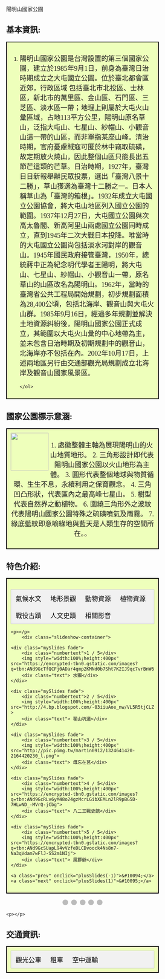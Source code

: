 <style> html { height: 100%; }
    body {
        background-image: url("https://storage.googleapis.com/smiletaiwan-cms-cwg-tw/article/201805/article-5afd3c77edcdf.jpg");
        background-repeat: no-repeat;
        background-attachment: fixed;
        background-position: center;
        background-size: cover;
    }
    
    p {
        font-size: 18px;
        font-family: Microsoft JhengHei;
    }
    
    h2 {
        font-family: "微軟正黑體";
        font-weight: bold;
    }
    
    td {
        font-family: "微軟正黑體";
        font-size: 18px;
    }
    /* button*/
    .button {
        background-color: #a0fdff;
        border: 2px solid black;
        color:  #0645ad;
        padding: 8px 24px;
        text-align: center;
        text-decoration: none;
        display: inline-block;
        font-size: 16px;
        box-shadow: 0 8px 16px 0 rgba(0, 0, 0, 0.2), 0 6px 20px 0 rgba(0, 0, 0, 0.19);
        display: block;
    }
    
    .button:hover {
        background-color: #A1D0FF;
    }
    
    #flip {
        background-color: #a0fdff;
        border: 2px solid black;
        color: black;
        padding: 8px 42px;
        text-align: center;
        text-decoration: none;
        display: inline-block;
        font-size: 16px;
        box-shadow: 0 8px 16px 0 rgba(0, 0, 0, 0.2), 0 6px 20px 0 rgba(0, 0, 0, 0.19);
        display: block;
    }
    
    .button-bar {
        position: fixed;
        top: 5%;
        right: 5%;
    }
    
    
    
    
    /*light box*/
    
     * {
        box-sizing: border-box
    }
    
    body {
        font-family: Verdana, sans-serif;
        margin: 0
    }
    
    .mySlides {
        display: none
    }
    
    img {
        vertical-align: middle;
    }
    /* Slideshow container */
    
    .slideshow-container {
        max-width: 1000px;
        position: relative;
        margin: auto;
    }
    /* Next & previous buttons */
    
    .prev,
    .next {
        cursor: pointer;
        position: absolute;
        top: 50%;
        width: auto;
        padding: 16px;
        margin-top: -22px;
        color: white;
        font-weight: bold;
        font-size: 18px;
        transition: 0.6s ease;
        border-radius: 0 3px 3px 0;
        user-select: none;
    }
    /* Position the "next button" to the right */
    
    .next {
        right: 0;
        border-radius: 3px 0 0 3px;
    }
    /* On hover, add a black background color with a little bit see-through */
    
    .prev:hover,
    .next:hover {
        background-color: rgba(0, 0, 0, 0.8);
    }
    /* Caption text */
    
    .text {
        color: #f2f2f2;
        font-size: 15px;
        padding: 8px 12px;
        position: absolute;
        bottom: 8px;
        width: 100%;
        text-align: center;
    }
    /* Number text (1/3 etc) */
    
    .numbertext {
        color: #f2f2f2;
        font-size: 12px;
        padding: 8px 12px;
        position: absolute;
        top: 0;
    }
    /* The dots/bullets/indicators */
    
    .dot {
        cursor: pointer;
        height: 15px;
        width: 15px;
        margin: 0 2px;
        background-color: #bbb;
        border-radius: 50%;
        display: inline-block;
        transition: background-color 0.6s ease;
    }
    
    .active,
    .dot:hover {
        background-color: #717171;
    }
    /* Fading animation */
    
    .fade {
        -webkit-animation-name: fade;
        -webkit-animation-duration: 1.5s;
        animation-name: fade;
        animation-duration: 1.5s;
    }
    
    @-webkit-keyframes fade {
        from {
            opacity: .4
        }
        to {
            opacity: 1
        }
    }
    
    @keyframes fade {
        from {
            opacity: .4
        }
        to {
            opacity: 1
        }
    }
    /* On smaller screens, decrease text size */
    @media only screen and (max-width: 300px) {
        .prev,
        .next,
        .text {
            font-size: 11px
        }
    }
    
    
    
    
    /*tabs*/
     body {
        font-family: Arial;
    }
    /* Style the tab */
    
    .tab {
        overflow: hidden;
        border: 1px solid #ccc;
        background-color: #f1f1f1;
    }
    /* Style the buttons inside the tab */
    
    .tab button {
        background-color: inherit;
        float: left;
        border: none;
        outline: none;
        cursor: pointer;
        padding: 10px 12px;
        transition: 0.3s;
        font-size: 17px;
    }
    /* Change background color of buttons on hover */
    
    .tab button:hover {
        background-color: #ddd;
    }
    /* Create an active/current tablink class */
    
    .tab button.active {
        background-color: #ccc;
    }
    /* Style the tab content */
    
    .tabcontent {
        display: none;
        padding: 6px 12px;
        border: 1px solid #ccc;
        border-top: none;
    }
    
    
    /*video*/
    .video-container {
    position: relative;
    padding-bottom: 56.25%;
    padding-top: 30px;
    height: 0;
    overflow: hidden;
    }

    .video-container iframe,
    .video-container object,
    .video-container embed {
    position: absolute;
    top: 0;
    left: 0;
    width: 100%;
    height: 100%;
    }

   
</style>

<head>
    <script src="https://ajax.googleapis.com/ajax/libs/jquery/3.4.0/jquery.min.js"></script>
    <script>
        $(document).ready(function() {
            $('#top').click(function() {
                $('html, body').animate({
                    scrollTop: 0
                }, 1000);
            });
            $('#bottom').click(function() {
                $('html, body').animate({
                    scrollTop: $(document).height() - $(window).height()
                }, 1000);
            });
            $('#a').click(function() {
                $('html, body').animate({
                    scrollTop: $("#A").offset().top
                }, 1000);
            });
            $('#b').click(function() {
                $('html, body').animate({
                    scrollTop: $("#B").offset().top
                }, 1000);
            });
            $('#c').click(function() {
                $('html, body').animate({
                    scrollTop: $("#C").offset().top
                }, 1000);
            });
            $('#d').click(function() {
                $('html, body').animate({
                    scrollTop: $("#D").offset().top
                }, 1000);
            });
            $('#e').click(function() {
                $('html, body').animate({
                    scrollTop: $("#E").offset().top
                }, 1000);
            });
            $('#f').click(function() {
                $('html, body').animate({
                    scrollTop: $("#F").offset().top
                }, 1000);
            });
            $("#flip").click(function() {
                $(".button").slideToggle("slow");
            });
        });
    </script>
</head>
陽明山國家公園
<h2 class="header-level-2" id="A">基本資訊:</h2>
<div style="background-color:#EEFFBB;border:2px black solid;padding:10px;">
    <ol>
        <li>
            <p>陽明山國家公園是台灣設置的第三個國家公園，建立於1985年9月1日，前身為臺灣日治時期成立之大屯國立公園。位於臺北都會區近郊，行政區域 包括臺北市北投區、士林區，新北市的萬里區、金山區、石門區、三芝區、淡水區一帶；地理上則屬於大屯火山彙區域，占地113平方公里，陽明山原名草山，泛指大屯山、七星山、紗帽山、小觀音山這一帶的山區，而非單指某座山峰。清治時期，官府憂慮賊寇可匿於林中竊取硫磺，故定期放火燒山，因此整個山區只能長出五節芒這類的芒草。日治時期，1927年，臺灣日日新報舉辦民眾投票，選出「臺灣八景十二勝」，草山獲選為臺灣十二勝之一。日本人稱草山為「臺灣的箱根」。1932年成立大屯國立公園協會，將大屯山地區列入國立公園的範圍。1937年12月27日，大屯國立公園與次高太魯閣、新高阿里山兩處國立公園同時成立，直到1945年二次大戰日本投降。唯當時的大屯國立公園尚包括淡水河對岸的觀音山。1945年國民政府接管臺灣，1950年，總統蔣中正為紀念明代學者王陽明，將大屯山、七星山、紗帽山、小觀音山一帶，原名草山的山區改名為陽明山。1962年，當時的臺灣省公共工程局開始規劃，初步規劃面積為28,400公頃，包括北海岸、觀音山與大屯火山群。1985年9月16日，經過多年規劃並解決土地資源糾紛後，陽明山國家公園正式成立，其範圍以大屯火山彙的中心地帶為主，並未包含日治時期及初期規劃中的觀音山，北海岸亦不包括在內。2002年10月17日，上述兩地區另行由交通部觀光局規劃成立北海岸及觀音山國家風景區。 </p>
        </li>
        
    </ol>
</div>

<h2 class="header-level-2" id="B">國家公園標示意涵:</h2>
<div style="background-color:#EEFFBB;border:2px black solid;padding:10px;">
    <img align="left" style="width: 100px; height: 100px;" src="https://encrypted-tbn0.gstatic.com/images?q=tbn:ANd9GcQRuYnTlRmWatGzSkAocAeExuYxtG57lndSONluSTT9-g_BX2mj" data-type="image">
    <center>
        <p>1. 處徽整體主軸為展現陽明山的火山地質地形。
2. 三角形設計即代表陽明山國家公園以火山地形為主體。
3. 圓形代表整個地球與物質循環、生生不息，永續利用之保育觀念。
4. 三角凹凸形狀，代表區內之最高峰七星山。
5. 樹型代表自然界之動植物。
6. 圍繞三角形外之波紋代表陽明山國家公園特殊之硫磺噴氣及雨霧。
7. 綠底藍紋即意喻綠地與藍天是人類生存的空間所在。。
        </p>
    </center>
</div>

<h2 class="header-level-2" id="C">特色介紹:</h2>
<div style="background-color:#EEFFBB;border:2px black solid;padding:10px;">

<p></p>
    <body>

<div class="tab">
    <button class="tablinks" onclick="openCity(event, '氣候水文')" id="defaultOpen">氣候水文</button>
    <button class="tablinks" onclick="openCity(event, '地形景觀')">地形景觀</button>
    <button class="tablinks" onclick="openCity(event, '動物資源')">動物資源</button>
    <button class="tablinks" onclick="openCity(event, '植物資源')">植物資源</button>
    <button class="tablinks" onclick="openCity(event, '戰役古蹟')">戰役古蹟</button>
    <button class="tablinks" onclick="openCity(event, '人文史蹟')">人文史蹟</button>
    <button class="tablinks" onclick="openCity(event, '相關影音')">相關影音</button>
</div>

<div id="氣候" class="tabcontent">
    <h2>氣候</h2>
    <p>本區約位於北緯25度，有明顯的亞熱帶地區季風型氣候的特徵，夏季受到西南季風影響，多為晴朗，午後有雷陣雨的天氣，冬季則因東北季風南下而變得潮濕多雨，年雨量多達4000毫米，降雨日數也在190天以上。。</p>
   
   
</div>

<div id="地形景觀" class="tabcontent">
    
    <h2>地形</h2>
    <p> 一、水系 : 高聳山嶺為發源地，向四方奔流而下，形成火山區特有之輻射狀山系。</p>
    <p> 二、山峰 : 山巒起伏，而以層狀火山居多，此類火山以錐狀為其特徵，火山口小，但噴出之熔岩流與碎屑物卻披覆相當廣闊之地區。</p>
    <p> 三、火山口 : 大屯山西鄰馬鞍形之面天山，西邊的一個直徑230公尺，深45公尺，近似梨形，舊時積水成湖，稱為「面天池」，今日登山界所稱之「向天池」乃指此而言。目前此地只有在雨天時才會積點水，天晴時便整個乾涸掉。七星山東南山腰上的小窪地，一個長約200公尺，積水成湖，乃遊客所嚮往的「夢幻湖」。</p>
    <p> 四、閉塞湖 : 大屯火山群之各火山體所噴發的熔岩流或碎屑物，經常在坡下錯綜交疊，有時兩個火山之熔岩流將其間之谷地圍堵而造成湖泊。</p>
    <p>五、噴氣孔 : 引人入勝的景觀，莫過於火山活動後期地底殘餘岩漿活動所造成的各種現象。</p>
    <p>六、溫泉 : 金山斷層沿線許多地殼裂隙發達的地方，地表水順著裂縫下滲到深處，受溫度仍高的火山岩體加熱，再度冒出地表。</p>
</div>

<div id="動物資源" class="tabcontent">
    <h2>(一)鳥類 </h2>
    <p>鳥類是金門最具特色的野生動物資源，於鹹淡水溼地、潮間 帶以及陸地田野、樹林、灌叢間，均可看到多樣且豐富的鳥類資源，其中過境鳥佔45%為最大宗。金門地區冬候鳥中以鸕鶿、赤頸鴨、小水鴨等為主要鳥種，留鳥以白頭翁、麻雀、八哥、珠頸斑鳩及喜鵲等族群量較多；夏候鳥則以家燕、杜鵑科鳥類及栗喉蜂虎 等最具特色。</p>
    <h2>(二)哺乳類</h2>
    <p>陸域哺乳動物中，除歐亞水獺體型較大外，其餘均為小型野生動物。歐亞水獺同時列名於國際與國內之保育類野生動物名錄，目前金門地區各主要溼地水體，如前埔溪流域、雙鯉湖及慈湖周邊、后豐港地區、金沙溪流域均可發現水獺活動痕跡，族群尚稱穩定，仍需與野生動物保育主管機關合作加強其動態調查及棲所之保護。</p>
</div>

 <div id="植物資源" class="tabcontent">
    <h2>特色比較</h2>
    <p>金門與台灣在植群組成上差異性仍甚大，如殼斗科(Fagaceae)在台灣為相當重要之一科，約產五十餘種，然在金門迄今未發現；金門之植物種類另一與台灣差異甚大堵，為樟科之潺槁樹，此種為目前金門自生木本植物中蓄積量最豐者。惟未見於台灣。</p>
</div>


<div id="戰役古蹟" class="tabcontent">
    <h2> 翟山坑道 </h2>
    <p>戰時供登陸小艇搶灘運補用，坑內並有停靠碼頭。一進入坑道內即可感受它的震撼力，靠著新架設的欄杆，望著深遂的倒影。在金門國家公園管理處重新整建後，翟山坑道於八十七年七月正式對外開放。</p>
    <h2> 毋忘在莒 </h2>
    <p>太武山上至三分之二處的途中，您就可發現由先總統 蔣公親頒題字的「毋忘在莒」四字的石塊矗立於上，誠然有提高士氣的精神在，勒石下有中興亭，旁有太武亭。</p>
    <h2> 八二三戰史館 </h2>
    <p>館內陳設有參與八二三戰役時期的各式武器、文物及圖片等，館外並陳列曾經參戰之飛機、戰車、榴彈砲兵器等。</p>
    
</div>

<div id="人文史蹟" class="tabcontent">
    <h2> 文臺寶塔 </h2>
    <p>金門有三大古塔，一是太武山倒影塔，二是水頭村的矛山塔，三是舊金城的文台寶塔，相傳皆是西元1387年江夏侯周德興建築金門城時，衡度水陸形勢所建，以做為航海之標誌。而太武山的倒影塔，毁於大地震；水頭的矛山塔，又因軍事緣故而拆毁。唯一僅存的是文台寶塔。</p>
    <h2> 風獅爺 </h2>
    <p>由於東北季風旺盛，金門的居民自清朝時期，就開始設立鎮風的辟邪物來 鎮風驅邪，而在金門最多的鎮風辟邪物就是風獅爺。</p>
    <h2> 羅厝媽祖公園 </h2>
    <p>烈嶼羅厝媽祖公園臨近九宮碼頭，位在羅厝後山制高點，可俯瞰羅厝漁港與東林濱海公園，公園裡最引人注目的是一尊高聳的媽祖石像，為羅厝新地標，這尊媽祖聖像材質為花崗岩。</p>
</div>

<div id="相關影音" class="tabcontent">
<div class="video-container">
    <iframe width="560" height="315" src="https://www.youtube.com/embed/n3eVALwyMEU" frameborder="0" allow="accelerometer; autoplay; encrypted-media; gyroscope; picture-in-picture" allowfullscreen></iframe>
    </div>
</div>




<script>
    function openCity(evt, cityName) {
        var i, tabcontent, tablinks;
        tabcontent = document.getElementsByClassName("tabcontent");
        for (i = 0; i < tabcontent.length; i++) {
            tabcontent[i].style.display = "none";
        }
        tablinks = document.getElementsByClassName("tablinks");
        for (i = 0; i < tablinks.length; i++) {
            tablinks[i].className = tablinks[i].className.replace(" active", "");
        }
        document.getElementById(cityName).style.display = "block";
        evt.currentTarget.className += " active";
    }

    // Get the element with id="defaultOpen" and click on it
    document.getElementById("defaultOpen").click();
</script>
    <p></p>
        <div class="slideshow-container">

    <div class="mySlides fade">
        <div class="numbertext">1 / 5</div>
        <img style="width:100%;height:400px" src="https://encrypted-tbn0.gstatic.com/images?q=tbn:ANd9GcTfQCFj0ADar4qmp2KMNd0b7Sht7K2IJ9qc7vrBnW6NvJQiyEtEzQ">
        <div class="text"> 水獺</div>
    </div>

    <div class="mySlides fade">
        <div class="numbertext">2 / 5</div>
        <img style="width:100%;height:400px" src="http://4.bp.blogspot.com/-03iiuAoe_nw/VL5R5tjCLZI/AAAAAAAA1rU/Fa4gaoxWcVg/s1600/DSC_0828.jpg" >
        <div class="text"> 翟山坑道</div>
    </div>

    <div class="mySlides fade">
        <div class="numbertext">3 / 5</div>
        <img style="width:100%;height:400px" src="http://pic.pimg.tw/martin0912/1324641420-2164420230_l.png">
        <div class="text"> 毋忘在莒</div>
    </div>
    
    <div class="mySlides fade">
        <div class="numbertext">4 / 5</div>
        <img style="width:100%;height:400px" src="https://encrypted-tbn0.gstatic.com/images?q=tbn:ANd9GcRLv6yM48o24gzMcrLGibXEMLn2lR9pBG5D-7HLwND_-MVrQ-jCbg">
        <div class="text"> 八二三戰史館</div>
    </div>
    
    <div class="mySlides fade">
        <div class="numbertext">5 / 5</div>
        <img style="width:100%;height:400px" src="https://encrypted-tbn0.gstatic.com/images?q=tbn:ANd9GcSUapL94vVzfeDLCDvoock4Ns8n7-Na3qVdam7wFlJ-SS2m1NIj">
        <div class="text"> 風獅爺</div>
    </div>
    
    <a class="prev" onclick="plusSlides(-1)">&#10094;</a>
    <a class="next" onclick="plusSlides(1)">&#10095;</a>

</div>
<br>

<div style="text-align:center">
    <span class="dot" onclick="currentSlide(1)"></span>
    <span class="dot" onclick="currentSlide(2)"></span>
    <span class="dot" onclick="currentSlide(3)"></span>
    <span class="dot" onclick="currentSlide(4)"></span>
    <span class="dot" onclick="currentSlide(5)"></span>
</div>

<script>
    var slideIndex = 1;
    showSlides(slideIndex);

    function plusSlides(n) {
        showSlides(slideIndex += n);
    }

    function currentSlide(n) {
        showSlides(slideIndex = n);
    }

    function showSlides(n) {
        var i;
        var slides = document.getElementsByClassName("mySlides");
        var dots = document.getElementsByClassName("dot");
        if (n > slides.length) {
            slideIndex = 1
        }
        if (n < 1) {
            slideIndex = slides.length
        }
        for (i = 0; i < slides.length; i++) {
            slides[i].style.display = "none";
        }
        for (i = 0; i < dots.length; i++) {
            dots[i].className = dots[i].className.replace(" active", "");
        }
        slides[slideIndex - 1].style.display = "block";
        dots[slideIndex - 1].className += " active";
    }
</script>
    
    
    
    <p></p>

</div>

<h2 class="header-level-2" id="D">交通資訊:</h2>
<div style="background-color:#EEFFBB;border:2px black solid;padding:10px;">
<div class="tab">
    <button class="tablinks" onclick="openCity(event, '觀光公車')">觀光公車</button>
    <button class="tablinks" onclick="openCity(event, '租車')">租車</button>
    <button class="tablinks" onclick="openCity(event, '空中運輸')">空中運輸</button>

</div>

<div id="觀光公車" class="tabcontent">
    <h2 style="color:#FF8800;font-weight:bold;">觀光公車:</h2>
    <p>水頭翟山線 電話:082-332-721 </p>
    <p><img src="http://www.kmnp.gov.tw/filesys/image/sys/line1.gif" title="水頭翟山線"></p>
    <p>古寧頭戰場線 電話:082-332-721 </p>
    <p><img src="http://www.kmnp.gov.tw/filesys/image/sys/line2.gif" title="古寧頭戰場線"></p>
</div>

<div id="租車" class="tabcontent">
    <h2 style="color:#FF8800;font-weight:bold;">租車:</h2>
    <p>
        <table border="1" cellpadding="5" cellspacing="0" width="90%">
            <thead>
                <tr>
                    <th width="31%">租車行名稱 </th>
                    <th width="47%">地址 </th>
                    <th width="22%">聯絡電話 </th>
                </tr>
            </thead>
            <tbody>

                <tr>
                    <td>大新小客車租賃行</td>
                    <td>金門縣金城鎮民權路65巷1號</td>
                    <td>082-324128</td>
                </tr>

                <tr>
                    <td>汎德小客車租賃中心</td>
                    <td>金門縣金湖鎮新武德新莊4號</td>
                    <td>082-334082</td>
                </tr>

                <tr>
                    <td>金馬小客車租賃社</td>
                    <td>金門縣金城鎮民生路1-1號</td>
                    <td>082-324518</td>
                </tr>

                <tr>
                    <td>冠城汽車租賃行</td>
                    <td>金門縣金城鎮民族路7-7號</td>
                    <td>082-323390</td>
                </tr>

                <tr>
                    <td>冠軍小客車租賃行</td>
                    <td>金門縣金城鎮環島西路一段20號</td>
                    <td>082-372122</td>
                </tr>

                <tr>
                    <td>富成租車公司</td>
                    <td>金門縣金城鎮伯玉路200號</td>
                    <td>082-322177</td>
                </tr>

                <tr>
                    <td>景昇租車行</td>
                    <td>金門縣金湖鎮新菜市場11-1號</td>
                    <td>082-334322</td>
                </tr>

                <tr>
                    <td>吉品租車</td>
                    <td>金門縣伯玉路二段351號</td>
                    <td>082-372608</td>
                </tr>

                <tr>
                    <td>艾上綠能電動機車租賃</td>
                    <td>金門縣金寧鄉伯玉路一段232號之2</td>
                    <td>082-328096</td>
                </tr>

            </tbody>
        </table>
    </p>
</div>

<div id="空中運輸" class="tabcontent">
    <h2 style="color:#FF8800;font-weight:bold;">空中運輸:</h2>

    <table border="1" cellpadding="5" cellspacing="0" width="90%">
        <thead>
            <tr>
                <th width="31%">航空公司 </th>
                <th width="18%">聯絡電話 </th>
            </tr>
        </thead>

        <tbody>
            <tr>
                <td>立榮航空</td>
                <td>(07)791-1000</td>
            </tr>

            <tr>
                <td>華信航空</td>
                <td>(02)412-8008</td>
            </tr>

            <tr>
                <td>遠東航空</td>
                <td>(02)4499-567</td>
            </tr>

            <tr>
                <td>相關諮詢</td>
                <td>(08)2322-381</td>
            </tr>

        </tbody>
    </table>
    
</div>




<script>
    function openCity(evt, cityName) {
        var i, tabcontent, tablinks;
        tabcontent = document.getElementsByClassName("tabcontent");
        for (i = 0; i < tabcontent.length; i++) {
            tabcontent[i].style.display = "none";
        }
        tablinks = document.getElementsByClassName("tablinks");
        for (i = 0; i < tablinks.length; i++) {
            tablinks[i].className = tablinks[i].className.replace(" active", "");
        }
        document.getElementById(cityName).style.display = "block";
        evt.currentTarget.className += " active";
    }

    // Get the element with id="defaultOpen1" and click on it
    document.getElementById("defaultOpen1").click();
</script>
</div>

<h2 class="header-level-2" id="E">住宿資訊:</h2>
<div style="background-color:#EEFFBB;border:2px black solid;padding:10px;">
    <p>
        <table border="1" cellpadding="5" cellspacing="0" width="90%">
            <thead>
                <tr>
                    <th width="25%">民宿/飯店 </th>
                    <th width="48%">地址 </th>
                    <th width="24%">聯絡電話 </th>
                </tr>
            </thead>
            <tbody>

                <tr>
                    <td>八二三行館</td>
                    <td>金門縣金湖鎮夏興100號</td>
                    <td>082-333-823</td>
                </tr>

                <tr>
                    <td>單飛背包客棧</td>
                    <td>金門縣金湖鎮前港路7巷12號</td>
                    <td>082-335-821</td>
                </tr>

                <tr>
                    <td>小週末民宿</td>
                    <td>金門縣金城鎮西海路35巷25號</td>
                    <td>0905-588-750</td>
                </tr>

                <tr>
                    <td>彩虹行館</td>
                    <td>金門縣金湖鎮下莊中興路101號2樓</td>
                    <td>0963-195-159</td>
                </tr>

                <tr>
                    <td>背包客棧497</td>
                    <td>金門縣金湖鎮塔后497號</td>
                    <td>0905-134-369</td>
                </tr>
            </tbody>
        </table>
    </p>
</div>

<h2 class="header-level-2" id="F">美食資訊:</h2>
<div style="background-color:#EEFFBB;border:2px black solid;padding:10px;">
    <p>
        <table border="1" cellpadding="5" cellspacing="0" width="90%">
            <thead>
                <tr>
                    <th width="31%">店名</th>
                    <th width="43%">地址 </th>
                    <th width="23%">聯絡電話 </th>
                </tr>
            </thead>
            <tbody>

                <tr>
                    <td>蚵嗲之家</td>
                    <td>金門縣金城鎮莒光路一段59號</td>
                    <td>(08)232-2210</td>
                </tr>

                <tr>
                    <td>金道地小吃店</td>
                    <td>金門縣金城鎮前水頭15號</td>
                    <td>(08)232-7969</td>
                </tr>

                <tr>
                    <td>閩式燒餅</td>
                    <td>金門縣金沙鎮博愛街48號</td>
                    <td>(08)235-2922</td>
                </tr>

                <tr>
                    <td>阿芬海產店</td>
                    <td>金門縣金湖鎮復國墩25號</td>
                    <td>(08)233-1139</td>
                </tr>

            </tbody>
        </table>
    </p>
</div>

<h2 class="header-level-2">資料來源:</h2>
<div style="background-color:#EEFFBB;border:2px black solid;padding:10px;">
    <ul>
        <li><a href="http://np.cpami.gov.tw/">台灣國家公園</a></li>
        <br>
        <li><a href="http://www.kmnp.gov.tw/index.php">金門國家公園</a></li>
        <br>
        <li><a href="http://www.kcbfa.gov.tw/BusSite/wSite/ct?xItem=3010&ctNode=241&mp=6">金門公共車船管理處</a></li>
        <br>
        <li><a href="https://www.kma.gov.tw/main/index.aspx">金門航空站</a></li>
        <br>
        <li><a href="https://travel.yam.com/Article.aspx?sn=93981">輕旅行</a></li>
        <br>
        <li><a href="https://asiayo.com/zh-tw/list/tw/kinmen-county/">AsiaYo</a></li>
    </ul>
</div>

<div class="button-bar">
    <a id="flip">選單</a>
    <a class="button" id="a" href="#">基本資訊</a>
    <a class="button" id="b" href="#">標示意涵</a>
    <a class="button" id="c" href="#">特色介紹</a>
    <a class="button" id="d" href="#">交通資訊</a>
    <a class="button" id="e" href="#">住宿資訊</a>
    <a class="button" id="f" href="#">美食資訊</a>
    <a class="button" id="top" href="#">網頁頂端</a>
    <a class="button" id="bottom" href="#">網頁底部</a>
    <a class="button" id="home" href="https://jim99224.github.io/HomePage/">返回主頁</a>
</div>

